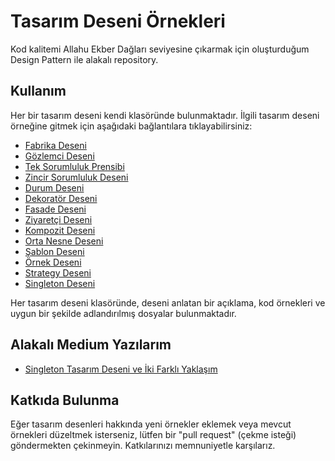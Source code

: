 # Tasarım Deseni Örnekleri

Kod kalitemi Allahu Ekber Dağları seviyesine çıkarmak için oluşturduğum Design Pattern ile alakalı repository.
## Kullanım

Her bir tasarım deseni kendi klasöründe bulunmaktadır. İlgili tasarım deseni örneğine gitmek için aşağıdaki bağlantılara tıklayabilirsiniz:

- [Fabrika Deseni](/fabrika-deseni)
- [Gözlemci Deseni](/gozlemci-deseni)
- [Tek Sorumluluk Prensibi](/tek-sorumluluk-prensibi)
- [Zincir Sorumluluk Deseni](/zincir-sorumluluk-deseni)
- [Durum Deseni](/durum-deseni)
- [Dekoratör Deseni](/dekorator-deseni)
- [Fasade Deseni](/fasade-deseni)
- [Ziyaretçi Deseni](/ziyaretci-deseni)
- [Kompozit Deseni](/kompozit-deseni)
- [Orta Nesne Deseni](/orta-nesne-deseni)
- [Şablon Deseni](/sablon-deseni)
- [Örnek Deseni](/ornek-deseni)
- [Strategy Deseni](https://github.com/afpthedev/DesignPatterns/blob/0aaa3bb1a1a84e917efa6db49b96dcdb11f1053b/src/Behavioral/Strategy)
- [Singleton Deseni](https://github.com/afpthedev/DesignPatterns/blob/85fe0cc3f8a360c819d3a1a41e1027332c02cae3/src/Creational/Singleton)

Her tasarım deseni klasöründe, deseni anlatan bir açıklama, kod örnekleri ve uygun bir şekilde adlandırılmış dosyalar bulunmaktadır.

## Alakalı Medium Yazılarım

- [Singleton Tasarım Deseni ve İki Farklı Yaklaşım
  ](https://medium.com/@SadeceFaruk/singleton-tasar%C4%B1m-deseni-ve-i%CC%87ki-farkl%C4%B1-yakla%C5%9F%C4%B1m-4bc30b403c49)



## Katkıda Bulunma

Eğer tasarım desenleri hakkında yeni örnekler eklemek veya mevcut örnekleri düzeltmek isterseniz, lütfen bir "pull request" (çekme isteği) göndermekten çekinmeyin. Katkılarınızı memnuniyetle karşılarız.
